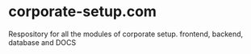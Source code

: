 # corporate-setup.com
Respository for all the modules of  corporate setup. frontend, backend, database and DOCS
